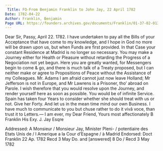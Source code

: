 ```yaml
---
 Title: FO-From Benjamin Franklin to John Jay, 22 April 1782
Date: 1782-04-22
Author: Franklin, Benjamin
Page URL: https://founders.archives.gov/documents/Franklin/01-37-02-0135
---
```


Dear Sir,
Passy, April 22. 1782.
I have undertaken to pay all the Bills of your Acceptance that have come to my knowledge, and I hope in God no more will be drawn upon us, but when Funds are first provided. In that Case your constant Residence at Madrid is no longer so necessary. You may make a Journey either for Health or Pleasure without retarding the Progress of a Negociation not yet begun. Here you are greatly wanted, for Messengers begin to come & go, and there is much talk of a Treaty proposed, but I can neither make or agree to Propositions of Peace without the Assistance of my Colleagues. Mr. Adams I am afraid cannot just now leave Holland; Mr Jefferson is not in Europe, and Mr Lawrens is a Prisoner, tho’ abroad on Parole. I wish therefore that you would resolve upon the Journey, and render yourself here as soon as possible. You would be of infinite Service. Spain has taken four Years to consider whether she should treat with us or not. Give her Forty. And let us in the mean time mind our own Business. I have much to communicate to you but chuse rather to do it vivâ voce, than trust it to Letters.— I am ever, my Dear Friend, Yours most affectionately
B Franklin
His Exy. J. Jay Esqre
 
Addressed: A Monsieur / Monsieur Jay, Minister Pleni- / potentiaire des Etats Unis de / l Amerique a la Cour d’Espagne / à Madrid
Endorsed: Doct Franklin 22 Ap. 1782 Recd 3 May Do. and [answered] 8 Do / Recd 3 May 1782

